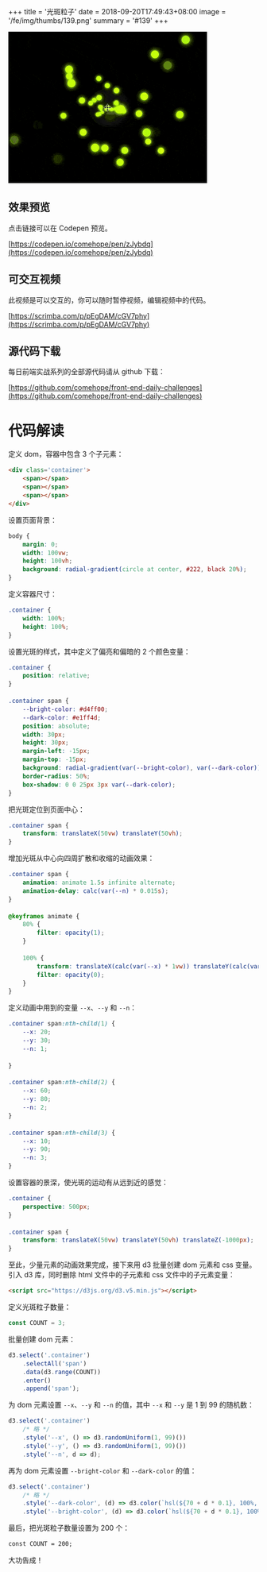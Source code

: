 +++
title = '光斑粒子'
date = 2018-09-20T17:49:43+08:00
image = '/fe/img/thumbs/139.png'
summary = '#139'
+++

![](./work.gif)

## 效果预览

点击链接可以在 Codepen 预览。

[https://codepen.io/comehope/pen/zJybdq](https://codepen.io/comehope/pen/zJybdq)

## 可交互视频

此视频是可以交互的，你可以随时暂停视频，编辑视频中的代码。

[https://scrimba.com/p/pEgDAM/cGV7phy](https://scrimba.com/p/pEgDAM/cGV7phy)

## 源代码下载

每日前端实战系列的全部源代码请从 github 下载：

[https://github.com/comehope/front-end-daily-challenges](https://github.com/comehope/front-end-daily-challenges)

# 代码解读

定义 dom，容器中包含 3 个子元素：
```html
<div class='container'>
    <span></span>
    <span></span>
    <span></span>
</div>
```

设置页面背景：
```css
body {
    margin: 0;
    width: 100vw;
    height: 100vh;
    background: radial-gradient(circle at center, #222, black 20%);
}
```

定义容器尺寸：
```css
.container {
    width: 100%;
    height: 100%;
}
```

设置光斑的样式，其中定义了偏亮和偏暗的 2 个颜色变量：
```css
.container {
    position: relative;
}

.container span {
    --bright-color: #d4ff00;
    --dark-color: #e1ff4d;
    position: absolute;
    width: 30px;
    height: 30px;
    margin-left: -15px;
    margin-top: -15px;
    background: radial-gradient(var(--bright-color), var(--dark-color));
    border-radius: 50%;
    box-shadow: 0 0 25px 3px var(--dark-color);
}
```

把光斑定位到页面中心：
```css
.container span {
    transform: translateX(50vw) translateY(50vh);
}
```

增加光斑从中心向四周扩散和收缩的动画效果：
```css
.container span {
    animation: animate 1.5s infinite alternate;
    animation-delay: calc(var(--n) * 0.015s);
}

@keyframes animate {
    80% {
        filter: opacity(1);
    }

    100% {
        transform: translateX(calc(var(--x) * 1vw)) translateY(calc(var(--y) * 1vh));
        filter: opacity(0);
    }
}
```

定义动画中用到的变量 `--x`、`--y` 和 `--n`：
```css
.container span:nth-child(1) {
    --x: 20;
    --y: 30;
    --n: 1;
    
}

.container span:nth-child(2) {
    --x: 60;
    --y: 80;
    --n: 2;
}

.container span:nth-child(3) {
    --x: 10;
    --y: 90;
    --n: 3;
}
```

设置容器的景深，使光斑的运动有从远到近的感觉：
```css
.container {
    perspective: 500px;
}

.container span {
    transform: translateX(50vw) translateY(50vh) translateZ(-1000px);
}
```

至此，少量元素的动画效果完成，接下来用 d3 批量创建 dom 元素和 css 变量。
引入 d3 库，同时删除 html 文件中的子元素和 css 文件中的子元素变量：
```html
<script src="https://d3js.org/d3.v5.min.js"></script>
```

定义光斑粒子数量：
```javascript
const COUNT = 3;
```

批量创建 dom 元素：
```javascript
d3.select('.container')
    .selectAll('span')
    .data(d3.range(COUNT))
    .enter()
    .append('span');
```

为 dom 元素设置 `--x`、`--y` 和 `--n` 的值，其中 `--x` 和 `--y` 是 1 到 99 的随机数：
```javascript
d3.select('.container')
    /* 略 */
    .style('--x', () => d3.randomUniform(1, 99)())
    .style('--y', () => d3.randomUniform(1, 99)())
    .style('--n', d => d);
```

再为 dom 元素设置 `--bright-color` 和 `--dark-color` 的值：
```javascript
d3.select('.container')
    /* 略 */
    .style('--dark-color', (d) => d3.color(`hsl(${70 + d * 0.1}, 100%, 50%)`))
    .style('--bright-color', (d) => d3.color(`hsl(${70 + d * 0.1}, 100%, 50%)`).brighter(0.15));
```

最后，把光斑粒子数量设置为 200 个：
```css
const COUNT = 200;
```

大功告成！
